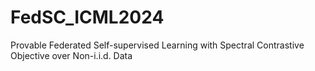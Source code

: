 # FedSC_ICML2024
Provable Federated Self-supervised Learning with Spectral Contrastive Objective over Non-i.i.d. Data
